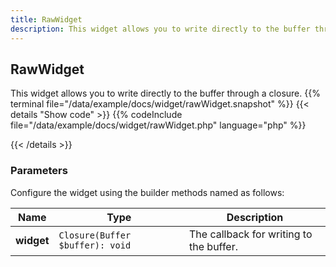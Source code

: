 ```yaml
---
title: RawWidget
description: This widget allows you to write directly to the buffer through a closure.
---
```

## RawWidget

This widget allows you to write directly to the buffer through a closure.
{{% terminal file="/data/example/docs/widget/rawWidget.snapshot" %}}
{{< details "Show code"  >}}
{{% codeInclude file="/data/example/docs/widget/rawWidget.php" language="php" %}}

{{< /details >}}
### Parameters

Configure the widget using the builder methods named as follows:

| Name | Type | Description |
| --- | --- | --- |
| **widget** | `Closure(Buffer $buffer): void` | The callback for writing to the buffer. |